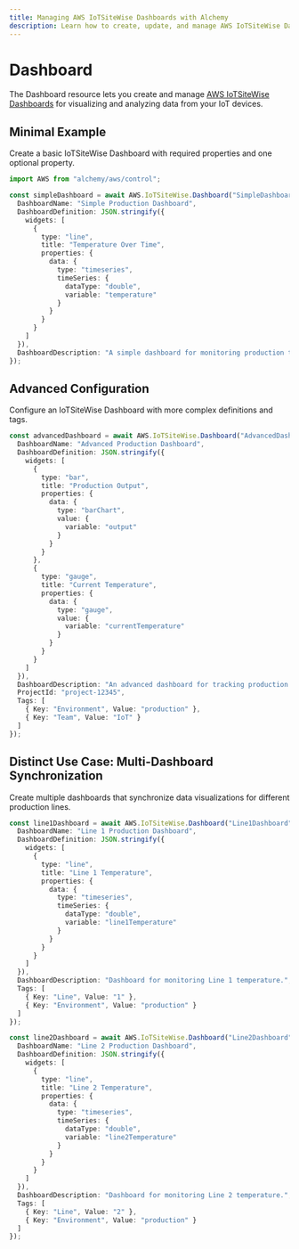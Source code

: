```yaml
---
title: Managing AWS IoTSiteWise Dashboards with Alchemy
description: Learn how to create, update, and manage AWS IoTSiteWise Dashboards using Alchemy Cloud Control.
---
```


# Dashboard

The Dashboard resource lets you create and manage [AWS IoTSiteWise Dashboards](https://docs.aws.amazon.com/iotsitewise/latest/userguide/) for visualizing and analyzing data from your IoT devices.

## Minimal Example

Create a basic IoTSiteWise Dashboard with required properties and one optional property.

```ts
import AWS from "alchemy/aws/control";

const simpleDashboard = await AWS.IoTSiteWise.Dashboard("SimpleDashboard", {
  DashboardName: "Simple Production Dashboard",
  DashboardDefinition: JSON.stringify({
    widgets: [
      {
        type: "line",
        title: "Temperature Over Time",
        properties: {
          data: {
            type: "timeseries",
            timeSeries: {
              dataType: "double",
              variable: "temperature"
            }
          }
        }
      }
    ]
  }),
  DashboardDescription: "A simple dashboard for monitoring production temperature."
});
```

## Advanced Configuration

Configure an IoTSiteWise Dashboard with more complex definitions and tags.

```ts
const advancedDashboard = await AWS.IoTSiteWise.Dashboard("AdvancedDashboard", {
  DashboardName: "Advanced Production Dashboard",
  DashboardDefinition: JSON.stringify({
    widgets: [
      {
        type: "bar",
        title: "Production Output",
        properties: {
          data: {
            type: "barChart",
            value: {
              variable: "output"
            }
          }
        }
      },
      {
        type: "gauge",
        title: "Current Temperature",
        properties: {
          data: {
            type: "gauge",
            value: {
              variable: "currentTemperature"
            }
          }
        }
      }
    ]
  }),
  DashboardDescription: "An advanced dashboard for tracking production metrics.",
  ProjectId: "project-12345",
  Tags: [
    { Key: "Environment", Value: "production" },
    { Key: "Team", Value: "IoT" }
  ]
});
```

## Distinct Use Case: Multi-Dashboard Synchronization

Create multiple dashboards that synchronize data visualizations for different production lines.

```ts
const line1Dashboard = await AWS.IoTSiteWise.Dashboard("Line1Dashboard", {
  DashboardName: "Line 1 Production Dashboard",
  DashboardDefinition: JSON.stringify({
    widgets: [
      {
        type: "line",
        title: "Line 1 Temperature",
        properties: {
          data: {
            type: "timeseries",
            timeSeries: {
              dataType: "double",
              variable: "line1Temperature"
            }
          }
        }
      }
    ]
  }),
  DashboardDescription: "Dashboard for monitoring Line 1 temperature.",
  Tags: [
    { Key: "Line", Value: "1" },
    { Key: "Environment", Value: "production" }
  ]
});

const line2Dashboard = await AWS.IoTSiteWise.Dashboard("Line2Dashboard", {
  DashboardName: "Line 2 Production Dashboard",
  DashboardDefinition: JSON.stringify({
    widgets: [
      {
        type: "line",
        title: "Line 2 Temperature",
        properties: {
          data: {
            type: "timeseries",
            timeSeries: {
              dataType: "double",
              variable: "line2Temperature"
            }
          }
        }
      }
    ]
  }),
  DashboardDescription: "Dashboard for monitoring Line 2 temperature.",
  Tags: [
    { Key: "Line", Value: "2" },
    { Key: "Environment", Value: "production" }
  ]
});